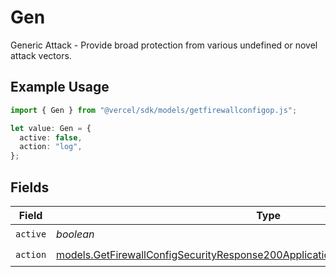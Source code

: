 # Gen

Generic Attack - Provide broad protection from various undefined or novel attack vectors.

## Example Usage

```typescript
import { Gen } from "@vercel/sdk/models/getfirewallconfigop.js";

let value: Gen = {
  active: false,
  action: "log",
};
```

## Fields

| Field                                                                                                                                                                    | Type                                                                                                                                                                     | Required                                                                                                                                                                 | Description                                                                                                                                                              |
| ------------------------------------------------------------------------------------------------------------------------------------------------------------------------ | ------------------------------------------------------------------------------------------------------------------------------------------------------------------------ | ------------------------------------------------------------------------------------------------------------------------------------------------------------------------ | ------------------------------------------------------------------------------------------------------------------------------------------------------------------------ |
| `active`                                                                                                                                                                 | *boolean*                                                                                                                                                                | :heavy_check_mark:                                                                                                                                                       | N/A                                                                                                                                                                      |
| `action`                                                                                                                                                                 | [models.GetFirewallConfigSecurityResponse200ApplicationJSONResponseBodyCrsAction](../models/getfirewallconfigsecurityresponse200applicationjsonresponsebodycrsaction.md) | :heavy_check_mark:                                                                                                                                                       | N/A                                                                                                                                                                      |